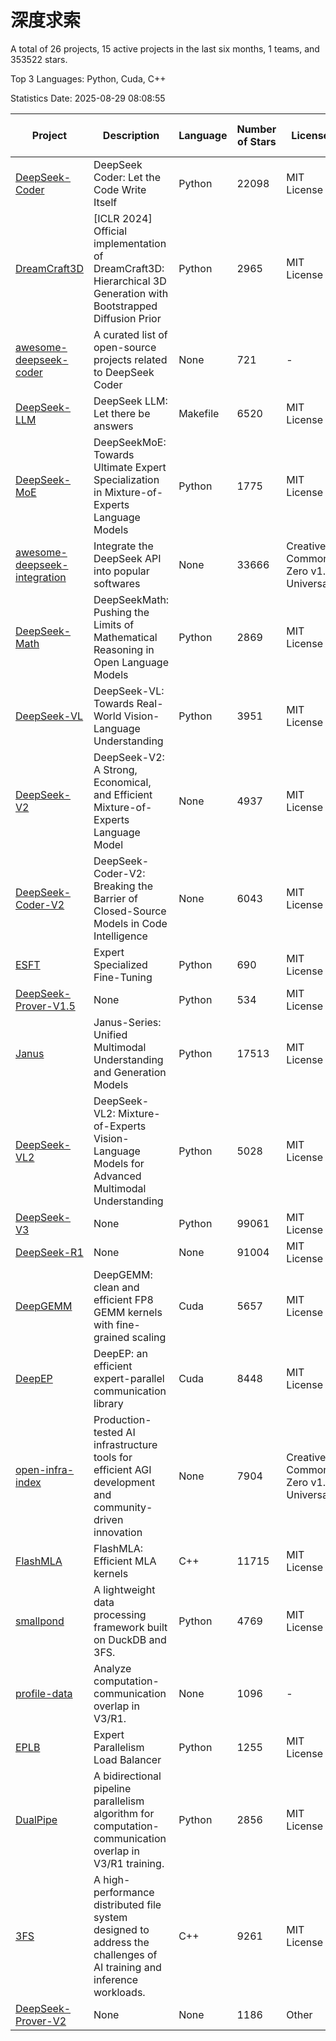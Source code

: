 # 深度求索

A total of 26 projects, 15 active projects in the last six months, 1 teams, and 353522 stars.

Top 3 Languages: Python, Cuda, C++

Statistics Date: 2025-08-29 08:08:55

| Project | Description | Language | Number of Stars | License | Creation Date | Last Updated Date | Last Pushed Date |
| --- | --- | --- | --- | --- | --- | --- | --- |
| [DeepSeek-Coder](https://github.com/deepseek-ai/DeepSeek-Coder) | DeepSeek Coder: Let the Code Write Itself | Python | 22098 | MIT License | 2023-10-20 | 2025-08-29 | 2024-05-21 |
| [DreamCraft3D](https://github.com/deepseek-ai/DreamCraft3D) | [ICLR 2024] Official implementation of DreamCraft3D: Hierarchical 3D Generation with Bootstrapped Diffusion Prior | Python | 2965 | MIT License | 2023-10-23 | 2025-08-28 | 2025-04-22 |
| [awesome-deepseek-coder](https://github.com/deepseek-ai/awesome-deepseek-coder) | A curated list of open-source projects related to DeepSeek Coder | None | 721 | - | 2023-11-06 | 2025-08-27 | 2024-04-03 |
| [DeepSeek-LLM](https://github.com/deepseek-ai/DeepSeek-LLM) | DeepSeek LLM: Let there be answers | Makefile | 6520 | MIT License | 2023-11-29 | 2025-08-28 | 2024-02-04 |
| [DeepSeek-MoE](https://github.com/deepseek-ai/DeepSeek-MoE) | DeepSeekMoE: Towards Ultimate Expert Specialization in Mixture-of-Experts Language Models | Python | 1775 | MIT License | 2024-01-02 | 2025-08-28 | 2024-01-16 |
| [awesome-deepseek-integration](https://github.com/deepseek-ai/awesome-deepseek-integration) | Integrate the DeepSeek API into popular softwares | None | 33666 | Creative Commons Zero v1.0 Universal | 2024-01-11 | 2025-08-29 | 2025-05-13 |
| [DeepSeek-Math](https://github.com/deepseek-ai/DeepSeek-Math) | DeepSeekMath: Pushing the Limits of Mathematical Reasoning in Open Language Models | Python | 2869 | MIT License | 2024-02-05 | 2025-08-29 | 2024-04-15 |
| [DeepSeek-VL](https://github.com/deepseek-ai/DeepSeek-VL) | DeepSeek-VL: Towards Real-World Vision-Language Understanding | Python | 3951 | MIT License | 2024-03-07 | 2025-08-28 | 2024-04-24 |
| [DeepSeek-V2](https://github.com/deepseek-ai/DeepSeek-V2) | DeepSeek-V2: A Strong, Economical, and Efficient Mixture-of-Experts Language Model | None | 4937 | MIT License | 2024-04-22 | 2025-08-27 | 2024-09-25 |
| [DeepSeek-Coder-V2](https://github.com/deepseek-ai/DeepSeek-Coder-V2) | DeepSeek-Coder-V2: Breaking the Barrier of Closed-Source Models in Code Intelligence | None | 6043 | MIT License | 2024-06-14 | 2025-08-29 | 2024-09-24 |
| [ESFT](https://github.com/deepseek-ai/ESFT) | Expert Specialized Fine-Tuning | Python | 690 | MIT License | 2024-07-04 | 2025-08-26 | 2025-05-22 |
| [DeepSeek-Prover-V1.5](https://github.com/deepseek-ai/DeepSeek-Prover-V1.5) | None | Python | 534 | MIT License | 2024-08-15 | 2025-08-27 | 2024-08-16 |
| [Janus](https://github.com/deepseek-ai/Janus) | Janus-Series: Unified Multimodal Understanding and Generation Models | Python | 17513 | MIT License | 2024-10-18 | 2025-08-29 | 2025-02-01 |
| [DeepSeek-VL2](https://github.com/deepseek-ai/DeepSeek-VL2) | DeepSeek-VL2: Mixture-of-Experts Vision-Language Models for Advanced Multimodal Understanding | Python | 5028 | MIT License | 2024-12-13 | 2025-08-28 | 2025-02-26 |
| [DeepSeek-V3](https://github.com/deepseek-ai/DeepSeek-V3) | None | Python | 99061 | MIT License | 2024-12-26 | 2025-08-29 | 2025-08-28 |
| [DeepSeek-R1](https://github.com/deepseek-ai/DeepSeek-R1) | None | None | 91004 | MIT License | 2025-01-20 | 2025-08-29 | 2025-06-27 |
| [DeepGEMM](https://github.com/deepseek-ai/DeepGEMM) | DeepGEMM: clean and efficient FP8 GEMM kernels with fine-grained scaling | Cuda | 5657 | MIT License | 2025-02-13 | 2025-08-29 | 2025-08-28 |
| [DeepEP](https://github.com/deepseek-ai/DeepEP) | DeepEP: an efficient expert-parallel communication library | Cuda | 8448 | MIT License | 2025-02-17 | 2025-08-29 | 2025-08-28 |
| [open-infra-index](https://github.com/deepseek-ai/open-infra-index) | Production-tested AI infrastructure tools for efficient AGI development and community-driven innovation | None | 7904 | Creative Commons Zero v1.0 Universal | 2025-02-21 | 2025-08-27 | 2025-05-15 |
| [FlashMLA](https://github.com/deepseek-ai/FlashMLA) | FlashMLA: Efficient MLA kernels | C++ | 11715 | MIT License | 2025-02-21 | 2025-08-28 | 2025-08-27 |
| [smallpond](https://github.com/deepseek-ai/smallpond) | A lightweight data processing framework built on DuckDB and 3FS. | Python | 4769 | MIT License | 2025-02-24 | 2025-08-28 | 2025-03-05 |
| [profile-data](https://github.com/deepseek-ai/profile-data) | Analyze computation-communication overlap in V3/R1. | None | 1096 | - | 2025-02-26 | 2025-08-28 | 2025-03-21 |
| [EPLB](https://github.com/deepseek-ai/EPLB) | Expert Parallelism Load Balancer | Python | 1255 | MIT License | 2025-02-26 | 2025-08-28 | 2025-03-24 |
| [DualPipe](https://github.com/deepseek-ai/DualPipe) | A bidirectional pipeline parallelism algorithm for computation-communication overlap in V3/R1 training. | Python | 2856 | MIT License | 2025-02-26 | 2025-08-29 | 2025-03-10 |
| [3FS](https://github.com/deepseek-ai/3FS) |  A high-performance distributed file system designed to address the challenges of AI training and inference workloads.  | C++ | 9261 | MIT License | 2025-02-27 | 2025-08-28 | 2025-08-26 |
| [DeepSeek-Prover-V2](https://github.com/deepseek-ai/DeepSeek-Prover-V2) | None | None | 1186 | Other | 2025-04-30 | 2025-08-28 | 2025-07-18 |

